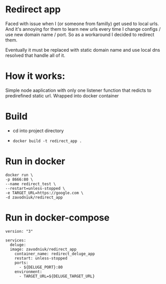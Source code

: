 # Redirect app

Faced with issue when I (or someone from familly) get used to local urls. And it's annoying for them to learn new urls every time I change configs / use new domain name / port. So as a workaround I decided to redirect them.

Eventually it must be replaced with static domain name and use local dns resolved that handle all of it.

# How it works:

Simple node aaplication with only one listener function that redicts to predirefined static url. Wrapped into docker container

# Build
- cd into project directory

- `docker build -t redirect_app .`

# Run in docker
```
docker run \
-p 8666:80 \
--name redirect_test \
--restart=unless-stopped \
-e TARGET_URL=https://google.com \
-d zavodniuk/redirect_app
```

# Run in docker-compose
```
version: "3"

services:
  deluge:
  image: zavodniuk/redirect_app
    container_name: redirect_deluge_app
    restart: unless-stopped
    ports:
      - ${DELUGE_PORT}:80
    environment:
      - TARGET_URL=${DELUGE_TARGET_URL}
```
